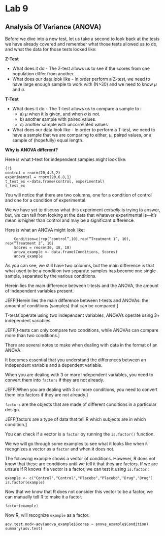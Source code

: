# Lab 9

## Analysis Of Variance (ANOVA)

Before we dive into a new test, let us take a second to look back at the tests we have already covered and remember what those tests allowed us to do, and what the data for those tests looked like:

**Z-Test** 

  - What does it do - The Z-test allows us to see if the scores from one population differ from another. 
  - What does our data look like - In order perform a Z-test, we need to have large enough sample to work with (N>30) and we need to know $\mu$ and $\sigma$.

**T-Test** 

  - What does it do - The T-test allows us to compare a sample to :
    - a) $\mu$ when it is given, and when $\sigma$ is not.
    - b) another sample with paired values.
    - c) another sample with uncorrelated values
  - What does our data look like - In order to perform a T-test, we need to have a sample that we are comparing to either, $\mu$, paired values, or a sample of (hopefully) equal length. 

**Why is ANOVA different?** 

Here is what t-test for independent samples might look like: 


    {r}
    control = rnorm(20,4.5,2)
    experimental = rnorm(20,6.8,1)
    t_test_ex <-data.frame(control, experimental)
    t_test_ex

You will notice that there are two columns, one for a condition of control and one for a condition of experimental. 

We we have yet to discuss what this experiment *actually* is trying to answer, but, we can tell from looking at the data that whatever experimental is—it’s mean is higher than control and may be a significant difference.



Here is what an ANOVA might look like:


```{r}
    Condition=c(rep(“control”,10),rep(“Treatment 1”, 10), rep(“Treatment 2”, 10)
    Scores = rnorm(30, 18, 10)
    anova_example <- data.frame(Conditions, Scores)
    anova_example
```
As you can see, we still have two columns, but the main difference is that what used to be a condition two separate samples has become one single sample, separated by the various conditions.

Herein lies the main difference between t-tests and the ANOVA, the amount of independent variables present.

JEFF[Herein lies the main difference between t-tests and ANOVAs: the amount of conditions (samples) that can be compared.]

T-tests operate using two independent variables, ANOVA’s operate using 3+ independent variables.

JEFF[t-tests can only compare two conditions, while ANOVAs can compare more than two conditions.]

There are several notes to make when dealing with data in the format of an ANOVA. 

It becomes essential that you understand the differences between an independent variable and a dependent variable. 

When you are dealing with 3 or more Independent variables, you need to convert them into `factors` if they are not already.

JEFF[When you are dealing with 3 or more conditions, you need to convert them into factors if they are not already.]

`factors` are the objects that are made of different conditions in a particular design.

JEFF[factors are a type of data that tell R which subjects are in which condition.]

You can check if a vector is a `factor` by running the `is.factor()` function. 

We we will go through some examples to see what it looks like when `R` recognizes a vector as a `factor` and when it does not. 

The following example shows a vector of conditions. However, R does not know that these are conditions until we tell it that they are factors. If we are unsure if R knows if a vector is a factor, we can test it using `is.factor` :

    example <- c("Control","Control","Placebo","Placebo","Drug","Drug")
    is.factor(example)

Now that we know that R does not consider this vector to be a factor, we can manually tell R to make it a factor.


    factor(example)

Now R, will recognize `example`  as a factor.


    


    aov.test.mod<-aov(anova_example$Scores ~ anova_example$Condition)
    summary(aov.test)

